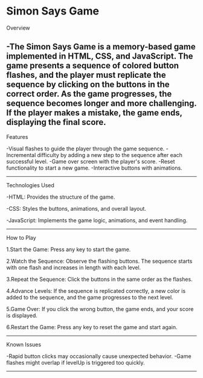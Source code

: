 # Simon Says Game
Overview

-The Simon Says Game is a memory-based game implemented in HTML, CSS, and JavaScript. The game presents a sequence of colored button flashes, and the player must replicate the sequence by clicking on the buttons in the correct order. As the game progresses, the sequence becomes longer and more challenging. If the player makes a mistake, the game ends, displaying the final score.
---
Features

-Visual flashes to guide the player through the game sequence.
-Incremental difficulty by adding a new step to the sequence after each successful level.
-Game over screen with the player's score.
-Reset functionality to start a new game.
-Interactive buttons with animations.

---

Technologies Used

-HTML: Provides the structure of the game.

-CSS: Styles the buttons, animations, and overall layout.

-JavaScript: Implements the game logic, animations, and event handling.

---
How to Play

1.Start the Game: Press any key to start the game.

2.Watch the Sequence: Observe the flashing buttons. The sequence starts with one flash and increases in length with each level.

3.Repeat the Sequence: Click the buttons in the same order as the flashes.

4.Advance Levels: If the sequence is replicated correctly, a new color is added to the sequence, and the game progresses to the next level.

5.Game Over: If you click the wrong button, the game ends, and your score is displayed.

6.Restart the Game: Press any key to reset the game and start again.

---

Known Issues

-Rapid button clicks may occasionally cause unexpected behavior.
-Game flashes might overlap if levelUp is triggered too quickly.

---


